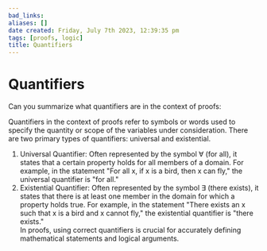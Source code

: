```yaml
---
bad_links: 
aliases: []
date created: Friday, July 7th 2023, 12:39:35 pm
tags: [proofs, logic]
title: Quantifiers
---
```


# Quantifiers

Can you summarize what quantifiers are in the context of proofs:

Quantifiers in the context of proofs refer to symbols or words used to specify the quantity or scope of the variables under consideration. There are two primary types of quantifiers: universal and existential.
1. Universal Quantifier: Often represented by the symbol ∀ (for all), it states that a certain property holds for all members of a domain. For example, in the statement "For all x, if x is a bird, then x can fly," the universal quantifier is "for all."
2. Existential Quantifier: Often represented by the symbol ∃ (there exists), it states that there is at least one member in the domain for which a property holds true. For example, in the statement "There exists an x such that x is a bird and x cannot fly," the existential quantifier is "there exists."  
In proofs, using correct quantifiers is crucial for accurately defining mathematical statements and logical arguments.
